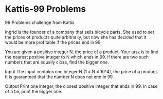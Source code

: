 # Kattis-99 Problems

99 Problems challenge from Kattis

Ingrid is the founder of a company that sells bicycle parts. She used to set the prices of products quite arbitrarily, but now she has decided that it would be more profitable if the prices end in 99.

You are given a positive integer N, the price of a product. Your task is to find the nearest positive integer to N which ends in 99. If there are two such numbers that are equally close, find the bigger one.

Input
The input contains one integer N (1 ≤ N ≤ 10^4), the price of a product. It is guaranteed that the number N does not end in 99.

Output
Print one integer, the closest positive integer that ends in 99. In case of a tie, print the bigger one.
